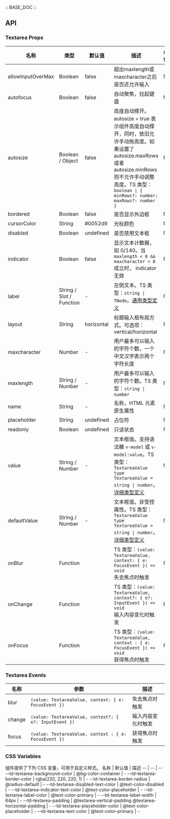 :: BASE_DOC ::

## API

### Textarea Props

名称 | 类型 | 默认值 | 描述 | 必传
-- | -- | -- | -- | --
allowInputOverMax | Boolean | false | 超出maxlength或maxcharacter之后是否还允许输入 | N
autofocus | Boolean | false | 自动聚焦，拉起键盘 | N
autosize | Boolean / Object | false | 高度自动撑开。 autosize = true 表示组件高度自动撑开，同时，依旧允许手动拖高度。如果设置了 autosize.maxRows 或者 autosize.minRows 则不允许手动调整高度。TS 类型：`boolean \| { minRows?: number; maxRows?: number }` | N
bordered | Boolean | false | 是否显示外边框 | N
cursorColor | String | #0052d9 | 光标颜色 | N
disabled | Boolean | undefined | 是否禁用文本框 | N
indicator | Boolean | false | 显示文本计数器，如 0/140。当 `maxlength < 0 && maxcharacter < 0` 成立时， indicator无效 | N
label | String / Slot / Function | - | 左侧文本。TS 类型：`string \| TNode`。[通用类型定义](https://github.com/Tencent/tdesign-mobile-vue/blob/develop/src/common.ts) | N
layout | String | horizontal | 标题输入框布局方式。可选项：vertical/horizontal | N
maxcharacter | Number | - | 用户最多可以输入的字符个数，一个中文汉字表示两个字符长度 | N
maxlength | String / Number | - | 用户最多可以输入的字符个数。TS 类型：`string \| number` | N
name | String | - | 名称，HTML 元素原生属性 | N
placeholder | String | undefined | 占位符 | N
readonly | Boolean | undefined | 只读状态 | N
value | String / Number | - | 文本框值。支持语法糖 `v-model` 或 `v-model:value`。TS 类型：`TextareaValue` `type TextareaValue = string \| number`。[详细类型定义](https://github.com/Tencent/tdesign-mobile-vue/tree/develop/src/textarea/type.ts) | N
defaultValue | String / Number | - | 文本框值。非受控属性。TS 类型：`TextareaValue` `type TextareaValue = string \| number`。[详细类型定义](https://github.com/Tencent/tdesign-mobile-vue/tree/develop/src/textarea/type.ts) | N
onBlur | Function |  | TS 类型：`(value: TextareaValue, context: { e: FocusEvent }) => void`<br/>失去焦点时触发 | N
onChange | Function |  | TS 类型：`(value: TextareaValue, context?: { e?: InputEvent }) => void`<br/>输入内容变化时触发 | N
onFocus | Function |  | TS 类型：`(value: TextareaValue, context : { e: FocusEvent }) => void`<br/>获得焦点时触发 | N

### Textarea Events

名称 | 参数 | 描述
-- | -- | --
blur | `(value: TextareaValue, context: { e: FocusEvent })` | 失去焦点时触发
change | `(value: TextareaValue, context?: { e?: InputEvent })` | 输入内容变化时触发
focus | `(value: TextareaValue, context : { e: FocusEvent })` | 获得焦点时触发

### CSS Variables

组件提供了下列 CSS 变量，可用于自定义样式。
名称 | 默认值 | 描述 
-- | -- | --
--td-textarea-background-color | @bg-color-container | - 
--td-textarea-border-color | rgba(220, 220, 220, 1) | - 
--td-textarea-border-radius | @radius-default | - 
--td-textarea-disabled-text-color | @text-color-disabled | - 
--td-textarea-indicator-text-color | @text-color-placeholder | - 
--td-textarea-label-color | @text-color-primary | - 
--td-textarea-label-width | 64px | - 
--td-textarea-padding | @textarea-vertical-padding @textarea-horizontal-padding | - 
--td-textarea-placeholder-color | @text-color-placeholder | - 
--td-textarea-text-color | @text-color-primary | -
